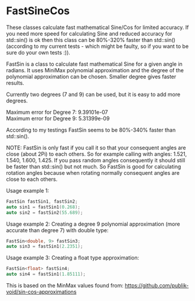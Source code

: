 # FastSineCos
These classes calculate fast mathematical Sine/Cos for limited accuracy. If you need more speed for calculating Sine and reduced accuracy for std::sin() is ok then this class can be 80%-320% faster than std::sin() (according to my current tests - which might be faulty, so if you want to be sure do your own tests :)).

FastSin is a class to calculate fast mathematical Sine for a given angle in radians.
It uses MiniMax polynomial approximation and the degree of the polynomial approximation can be chosen. Smaller degree gives faster results.

Currently two degrees (7 and 9) can be used, but it is easy to add more degrees.

Maximum error for Degree 7: 9.39101e-07<br/>
Maximum error for Degree 9: 5.31399e-09

According to my testings FastSin seems to be 80%-340% faster than std::sin(). 

NOTE: FastSin is only fast if you call it so that your consequent angles
are close (about 2Pi) to each others. So for example calling with angles: 1.521, 1.540, 1.600, 1.425. If you pass random angles consequently it should still be
faster than std::sin() but not much. 
So FastSin is good for calculating rotation angles because when rotating normally consequent
angles are close to each others.

Usage example 1:
```C++
FastSin fastSin1, fastSin2;
auto sin1 = fastSin1(0.268);
auto sin2 = fastSin2(55.689);
```

Usage example 2:
Creating a degree 9 polynomial approximation (more accurate than degree 7) with double type:
```C++
FastSin<double, 9> fastSin3;
auto sin3 = fastSin1(2.2351);
```

Usage example 3:
Creating a float type approximation:
```C++
FastSin<float> fastSin4;
auto sin4 = fastSin1(1.85111);
```
  
This is based on the MinMax values found from:
https://github.com/publik-void/sin-cos-approximations
